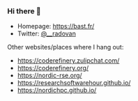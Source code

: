 ### Hi there 👋

- Homepage: https://bast.fr/
- Twitter: [@__radovan](https://twitter.com/__radovan)

Other websites/places where I hang out:
- https://coderefinery.zulipchat.com/
- https://coderefinery.org/
- https://nordic-rse.org/
- https://researchsoftwarehour.github.io/
- https://nordichpc.github.io/
